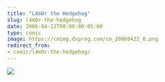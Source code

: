 ```yaml
---
title: "L4m0r the Hedgehog"
slug: l4m0r-the-hedgehog
date: 2006-04-22T00:00:00-05:00
type: comic
image: https://cmimg.dxprog.com/cm_20060422_8.png
redirect_from:
- comic/l4m0r-the-hedgehog/
---
```

[![](https://cmimg.dxprog.com/cm_20060422_8.png)](https://cmimg.dxprog.com/cm_20060422_8.png)


